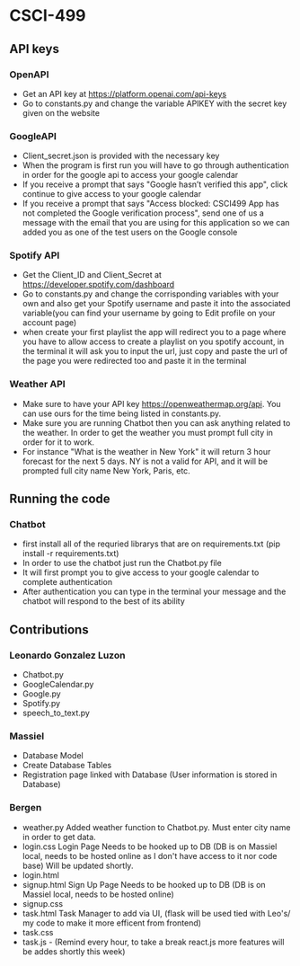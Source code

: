 # CSCI-499

## API keys
### OpenAPI
- Get an API key at https://platform.openai.com/api-keys
- Go to constants.py and change the variable APIKEY with the secret key given on the website

### GoogleAPI
- Client_secret.json is provided with the necessary key
- When the program is first run you will have to go through authentication in order for the 
google api to access your google calendar
- If you receive a prompt that says "Google hasn’t verified this app", click continue to give 
access to your google calendar
- If you receive a prompt that says "Access blocked: CSCI499 App has not completed the Google 
verification process", send one of us a message with the email that you are using for this application
so we can added you as one of the test users on the Google console

### Spotify API
- Get the Client_ID and Client_Secret at https://developer.spotify.com/dashboard
- Go to constants.py and change the corrisponding variables with your own and also get your Spotify username
and paste it into the associated variable(you can find your username by going to Edit profile on your account page)
- when create your first playlist the app will redirect you to a page where you have to allow access to
create a playlist on you spotify account, in the terminal it will ask you to input the url, just copy and
paste the url of the page you were redirected too and paste it in the terminal

### Weather API
- Make sure to have your API key https://openweathermap.org/api. You can use ours for the time being listed in constants.py.
- Make sure you are running Chatbot then you can ask anything related to the weather. In order to get the weather you must prompt full city in order for it to work.
- For instance "What is the weather in New York" it will return 3 hour forecast for the next 5 days. NY is not a valid for API, and it will be prompted full city name New York, Paris, etc.

## Running the code
### Chatbot
- first install all of the requried librarys that are on requirements.txt (pip install -r requirements.txt)
- In order to use the chatbot just run the Chatbot.py file
- It will first prompt you to give access to your google calendar to complete authentication
- After authentication you can type in the terminal your message and the chatbot will respond to 
the best of its ability

## Contributions
### Leonardo Gonzalez Luzon
- Chatbot.py
- GoogleCalendar.py
- Google.py
- Spotify.py
- speech_to_text.py

### Massiel
- Database Model
- Create Database Tables
- Registration page linked with Database (User information is stored in Database)

### Bergen

- weather.py Added weather function to Chatbot.py. Must enter city name in order to get data. 
- login.css Login Page Needs to be hooked up to DB (DB is on Massiel local, needs to be hosted online as I don't have access to it nor code base) Will be updated shortly.
- login.html
- signup.html Sign Up Page Needs to be hooked up to DB (DB is on Massiel local, needs to be hosted online)
- signup.css
- task.html Task Manager to add via UI, (flask will be used tied with Leo's/ my code to make it more efficent from frontend)
- task.css
- task.js - (Remind every hour, to take a break react.js more features will be addes shortly this week)

